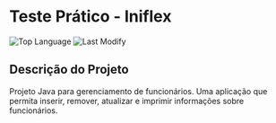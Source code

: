 # Teste Prático - Iniflex

![Top Language](https://img.shields.io/github/languages/top/pauloruan/teste-pratico-iniflex?style=for-the-badge) ![Last Modify](https://img.shields.io/github/last-commit/pauloruan/teste-pratico-iniflex?style=for-the-badge)

## Descrição do Projeto

Projeto Java para gerenciamento de funcionários.
Uma aplicação que permita inserir, remover, atualizar e imprimir informações sobre funcionários.
